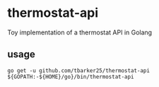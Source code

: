 # thermostat-api
Toy implementation of a thermostat API in Golang

## usage
	go get -u github.com/tbarker25/thermostat-api
	${GOPATH:-${HOME}/go}/bin/thermostat-api
